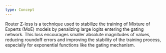 ```yaml
---
type: Concept
---
```


Router Z-loss is a technique used to stabilize the training of Mixture of Experts (MoE) models by penalizing large logits entering the gating network. This loss encourages smaller absolute magnitudes of values, reducing roundoff errors and improving the stability of the training process, especially for exponential functions like the gating mechanism.